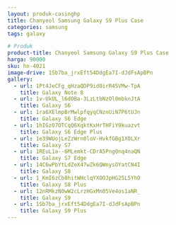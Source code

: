 ```yaml
---
layout: produk-casinghp
title: Chanyeol Samsung Galaxy S9 Plus Case
categories: samsung
tags: galaxy

# Produk
product-title: Chanyeol Samsung Galaxy S9 Plus Case
harga: 90000
sku: hn-4021
image-drive: 1Sb7ba_jrxEft54DdgEa7I-dJdFsApBPn
gallery:
  - url: 1Pt4JeCFg_qHzaQDP9id0irR45VMw-TpA
    title: Galaxy Note 8
  - url: 1v-UkUL_l6dOBa-3LzLtbNzOl0mbknJtA
    title: Galaxy S6
  - url: 1ra6XElmpBrMwlpfqyqCNznUiN7P6tUJn
    title: Galaxy S6 Edge
  - url: 1hIGzO7OTCqQ6XqktKxHrTHFiY9kuazvt
    title: Galaxy S6 Edge Plus
  - url: 1e39WUojLeZzWrn0loV-HvkfGBg1X0LXr
    title: Galaxy S7
  - url: 1REuL1a--6MLemkt-CDrA5Png0nq4naQN
    title: Galaxy S7 Edge
  - url: 14C6wPbYtLdZeX47wZk6QWnysOYatCN4I
    title: Galaxy S8
  - url: 1_KmI6zCb8hitWHclqYXOOJpHG25L5YhO
    title: Galaxy S8 Plus
  - url: 12nRMkzN0wW2cLrzHGxMn05Ve4os1aNR_
    title: Galaxy S9
  - url: 1Sb7ba_jrxEft54DdgEa7I-dJdFsApBPn
    title: Galaxy S9 Plus
---
```

